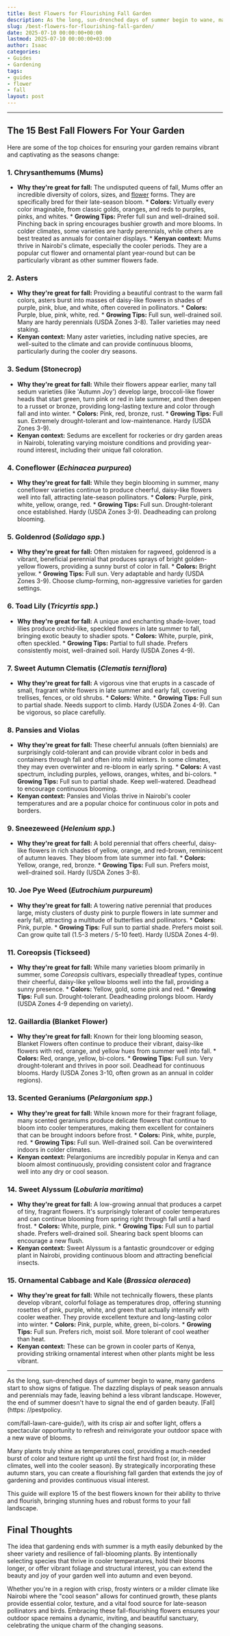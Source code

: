 ```yaml
---
title: Best Flowers for Flourishing Fall Garden
description: As the long, sun-drenched days of summer begin to wane, many gardens start to show signs of fatigue. The dazzling displays of peak season annuals and...
slug: /best-flowers-for-flourishing-fall-garden/
date: 2025-07-10 00:00:00+00:00
lastmod: 2025-07-10 00:00:00+03:00
author: Isaac
categories:
- Guides
- Gardening
tags:
- guides
- flower
- fall
layout: post
---
```

---
## The 15 Best Fall Flowers For Your Garden
Here are some of the top choices for ensuring your garden remains vibrant and captivating as the seasons change:
### 1. Chrysanthemums (Mums)
* **Why they're great for fall:** The undisputed queens of fall, Mums offer an incredible diversity of colors, sizes, and [flower](https://pestpolicy.com/most-popular-spring-flower-by-state/) forms. They are specifically bred for their late-season bloom. * **Colors:** Virtually every color imaginable, from classic golds, oranges, and reds to purples, pinks, and whites. * **Growing Tips:** Prefer full sun and well-drained soil. Pinching back in spring encourages bushier growth and more blooms.
In colder climates, some varieties are hardy perennials, while others are best treated as annuals for container displays. * **Kenyan context:** Mums thrive in Nairobi's climate, especially the cooler periods. They are a popular cut flower and ornamental plant year-round but can be particularly vibrant as other summer flowers fade.
### 2. Asters
* **Why they're great for fall:** Providing a beautiful contrast to the warm fall colors, asters burst into masses of daisy-like flowers in shades of purple, pink, blue, and white, often covered in pollinators. * **Colors:** Purple, blue, pink, white, red. * **Growing Tips:** Full sun, well-drained soil. Many are hardy perennials (USDA Zones 3-8). Taller varieties may need staking.
* **Kenyan context:** Many aster varieties, including native species, are well-suited to the climate and can provide continuous blooms, particularly during the cooler dry seasons.
### 3. Sedum (Stonecrop)
* **Why they're great for fall:** While their flowers appear earlier, many tall sedum varieties (like 'Autumn Joy') develop large, broccoli-like flower heads that start green, turn pink or red in late summer, and then deepen to a russet or bronze, providing long-lasting texture and color through fall and into winter. * **Colors:** Pink, red, bronze, rust. * **Growing Tips:** Full sun. Extremely drought-tolerant and low-maintenance. Hardy (USDA Zones 3-9).
* **Kenyan context:** Sedums are excellent for rockeries or dry garden areas in Nairobi, tolerating varying moisture conditions and providing year-round interest, including their unique fall coloration.
### 4. Coneflower (*Echinacea purpurea*)
* **Why they're great for fall:** While they begin blooming in summer, many coneflower varieties continue to produce cheerful, daisy-like flowers well into fall, attracting late-season pollinators. * **Colors:** Purple, pink, white, yellow, orange, red. * **Growing Tips:** Full sun. Drought-tolerant once established. Hardy (USDA Zones 3-9). Deadheading can prolong blooming.
### 5. Goldenrod (*Solidago spp.*)
* **Why they're great for fall:** Often mistaken for ragweed, goldenrod is a vibrant, beneficial perennial that produces sprays of bright golden-yellow flowers, providing a sunny burst of color in fall. * **Colors:** Bright yellow. * **Growing Tips:** Full sun. Very adaptable and hardy (USDA Zones 3-9). Choose clump-forming, non-aggressive varieties for garden settings.
### 6. Toad Lily (*Tricyrtis spp.*)
* **Why they're great for fall:** A unique and enchanting shade-lover, toad lilies produce orchid-like, speckled flowers in late summer to fall, bringing exotic beauty to shadier spots. * **Colors:** White, purple, pink, often speckled. * **Growing Tips:** Partial to full shade. Prefers consistently moist, well-drained soil. Hardy (USDA Zones 4-9).
### 7. Sweet Autumn Clematis (*Clematis terniflora*)
* **Why they're great for fall:** A vigorous vine that erupts in a cascade of small, fragrant white flowers in late summer and early fall, covering trellises, fences, or old shrubs. * **Colors:** White. * **Growing Tips:** Full sun to partial shade. Needs support to climb. Hardy (USDA Zones 4-9). Can be vigorous, so place carefully.
### 8. Pansies and Violas
* **Why they're great for fall:** These cheerful annuals (often biennials) are surprisingly cold-tolerant and can provide vibrant color in beds and containers through fall and often into mild winters. In some climates, they may even overwinter and re-bloom in early spring. * **Colors:** A vast spectrum, including purples, yellows, oranges, whites, and bi-colors. * **Growing Tips:** Full sun to partial shade. Keep well-watered. Deadhead to encourage continuous blooming.
* **Kenyan context:** Pansies and Violas thrive in Nairobi's cooler temperatures and are a popular choice for continuous color in pots and borders.
### 9. Sneezeweed (*Helenium spp.*)
* **Why they're great for fall:** A bold perennial that offers cheerful, daisy-like flowers in rich shades of yellow, orange, and red-brown, reminiscent of autumn leaves. They bloom from late summer into fall. * **Colors:** Yellow, orange, red, bronze. * **Growing Tips:** Full sun. Prefers moist, well-drained soil. Hardy (USDA Zones 3-8).
### 10. Joe Pye Weed (*Eutrochium purpureum*)
* **Why they're great for fall:** A towering native perennial that produces large, misty clusters of dusty pink to purple flowers in late summer and early fall, attracting a multitude of butterflies and pollinators. * **Colors:** Pink, purple. * **Growing Tips:** Full sun to partial shade. Prefers moist soil. Can grow quite tall (1.5-3 meters / 5-10 feet). Hardy (USDA Zones 4-9).
### 11. Coreopsis (Tickseed)
* **Why they're great for fall:** While many varieties bloom primarily in summer, some *Coreopsis* cultivars, especially threadleaf types, continue their cheerful, daisy-like yellow blooms well into the fall, providing a sunny presence. * **Colors:** Yellow, gold, some pink and red. * **Growing Tips:** Full sun. Drought-tolerant. Deadheading prolongs bloom. Hardy (USDA Zones 4-9 depending on variety).
### 12. Gaillardia (Blanket Flower)
* **Why they're great for fall:** Known for their long blooming season, Blanket Flowers often continue to produce their vibrant, daisy-like flowers with red, orange, and yellow hues from summer well into fall. * **Colors:** Red, orange, yellow, bi-colors. * **Growing Tips:** Full sun. Very drought-tolerant and thrives in poor soil. Deadhead for continuous blooms. Hardy (USDA Zones 3-10, often grown as an annual in colder regions).
### 13. Scented Geraniums (*Pelargonium spp.*)
* **Why they're great for fall:** While known more for their fragrant foliage, many scented geraniums produce delicate flowers that continue to bloom into cooler temperatures, making them excellent for containers that can be brought indoors before frost. * **Colors:** Pink, white, purple, red. * **Growing Tips:** Full sun. Well-drained soil. Can be overwintered indoors in colder climates.
* **Kenyan context:** Pelargoniums are incredibly popular in Kenya and can bloom almost continuously, providing consistent color and fragrance well into any dry or cool season.
### 14. Sweet Alyssum (*Lobularia maritima*)
* **Why they're great for fall:** A low-growing annual that produces a carpet of tiny, fragrant flowers. It's surprisingly tolerant of cooler temperatures and can continue blooming from spring right through fall until a hard frost. * **Colors:** White, purple, pink. * **Growing Tips:** Full sun to partial shade. Prefers well-drained soil. Shearing back spent blooms can encourage a new flush.
* **Kenyan context:** Sweet Alyssum is a fantastic groundcover or edging plant in Nairobi, providing continuous bloom and attracting beneficial insects.
### 15. Ornamental Cabbage and Kale (*Brassica oleracea*)
* **Why they're great for fall:** While not technically flowers, these plants develop vibrant, colorful foliage as temperatures drop, offering stunning rosettes of pink, purple, white, and green that actually intensify with cooler weather. They provide excellent texture and long-lasting color into winter. * **Colors:** Pink, purple, white, green, bi-colors. * **Growing Tips:** Full sun. Prefers rich, moist soil. More tolerant of cool weather than heat.
* **Kenyan context:** These can be grown in cooler parts of Kenya, providing striking ornamental interest when other plants might be less vibrant.
---

As the long, sun-drenched days of summer begin to wane, many gardens start to show signs of fatigue. The dazzling displays of peak season annuals and perennials may fade, leaving behind a less vibrant landscape. However, the end of summer doesn't have to signal the end of garden beauty. [Fall](https: //pestpolicy.

com/fall-lawn-care-guide/), with its crisp air and softer light, offers a spectacular opportunity to refresh and reinvigorate your outdoor space with a new wave of blooms.

Many plants truly shine as temperatures cool, providing a much-needed burst of color and texture right up until the first hard frost (or, in milder climates, well into the cooler season). By strategically incorporating these autumn stars, you can create a flourishing fall garden that extends the joy of gardening and provides continuous visual interest.

This guide will explore 15 of the best flowers known for their ability to thrive and flourish, bringing stunning hues and robust forms to your fall landscape.

##  Final Thoughts

The idea that gardening ends with summer is a myth easily debunked by the sheer variety and resilience of fall-blooming plants. By intentionally selecting species that thrive in cooler temperatures, hold their blooms longer, or offer vibrant foliage and structural interest, you can extend the beauty and joy of your garden well into autumn and even beyond.

Whether you're in a region with crisp, frosty winters or a milder climate like Nairobi where the "cool season" allows for continued growth, these plants provide essential color, texture, and a vital food source for late-season pollinators and birds. Embracing these fall-flourishing flowers ensures your outdoor space remains a dynamic, inviting, and beautiful sanctuary, celebrating the unique charm of the changing seasons.
